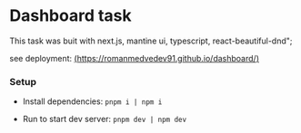 # Dashboard task

This task was buit with next.js, mantine ui, typescript, react-beautiful-dnd";

see deployment: [(https://romanmedvedev91.github.io/dashboard/)](https://romanmedvedev91.github.io/dashboard/) 

### Setup
  - Install dependencies: `pnpm i | npm i `

  - Run to start dev server: `pnpm dev | npm dev`

